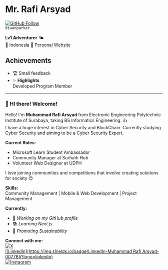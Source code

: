 # Mr. Rafi Arsyad
[![GitHub Follow](https://img.shields.io/github/followers/DiwanParker?label=Follow&style=social)](https://github.com/DiwanParker)  
`diwanparker`

**Lv1 Adventurer** 🌤  
📍 Indonesia
🔗 [Personal Website](https://nikxherrera.github.io/)  

## Achievements
- 🏆 Small feedback
- ✨ **Highlights**  
  Developed Program Member

---

### 👋 HI there! Welcome!
Hello! I'm **Muhammad Rafi Arsyad** from Electronic Engineering Polytechnic Institute of Surabaya, taking BS Informatics Engineering. 👍  
I have a huge interest in Cyber Security and BlockChain. Currently studying Cyber Security and aiming to be a Cyber Security Expert.  

**Current Roles:**  
- Microsoft Learn Student Ambassador  
- Community Manager at Surhath Hub  
- Volunteer Web Designer at UDPH  

I love joining communities and competitions that involve creating solutions for society 😊  

**Skills:**  
Community Management | Mobile & Web Development | Project Management  

**Currently:**  
- 🔨 *Working on my GitHub profile*  
- 📚 *Learning Next.js*  
- 🌱 *Promoting Sustainability*  

**Connect with me:**  
[![X](https://img.shields.io/badge/Twitter-@nickberries-1DA1F2?logo=twitter)](https://twitter.com/nickberries)  
[![LinkedIn](https://img.shields.io/badge/LinkedIn-Muhammad Rafi Arsyad-0077B5?logo=linkedin)](https://www.linkedin.com/in/muhammad-rafi-arsyad)  
[![Instagram](https://img.shields.io/badge/Instagram-@nickberries-E4405F?logo=instagram)](https://instagram.com/_arsade_)  
